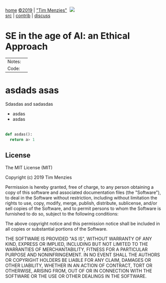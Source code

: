 
<a name=top></a>
[home](https://github.com/knead/code/blob/master/docs/about-book.md#top)
[&copy;2019](https://github.com/timm/lisp/blob/master/LICENSE.md) |
["Tim Menzies"](http://menzies.us)
<img width=1 height=25 src="https://github.com/timm/lisp/blob/master/etc/img/FFFFFF.png">
<a href="https://github.com/knead/code/blob/master/docs/LICENSE.md#top">
<img width=900 src="https://github.com/knead/code/blob/master/etc/img/banner.png" ></a><br>
[src](http://github.com/knead/code/src) |
[contrib](https://github.com/timm/lisp/blob/master/CONTRIBUTING.md) |
[discuss](https://github.com/knead/code/issues)

# SE in the age of AI: an Ethical Approach




<table>
<tr><td valign=middle>
Notes: 
</td>
<td>
</td>
</tr>

<tr><td valign=middle>
Code:
</td>
<td>
</td>
</tr>
</table>


<!--ts-->
<!--te-->




# asdads asas 

Sdasdas asd sadasdas

- asdas
- asdas


````python

def asdas():
  return a> 1

````


## License

The MIT License (MIT)

Copyright (c) 2019 Tim Menzies

Permission is hereby granted, free of charge, to any person obtaining a copy
of this software and associated documentation files (the "Software"), to deal
in the Software without restriction, including without limitation the rights
to use, copy, modify, merge, publish, distribute, sublicense, and/or sell
copies of the Software, and to permit persons to whom the Software is
furnished to do so, subject to the following conditions:

The above copyright notice and this permission notice shall be included in all
copies or substantial portions of the Software.

THE SOFTWARE IS PROVIDED "AS IS", WITHOUT WARRANTY OF ANY KIND, EXPRESS OR
IMPLIED, INCLUDING BUT NOT LIMITED TO THE WARRANTIES OF MERCHANTABILITY,
FITNESS FOR A PARTICULAR PURPOSE AND NONINFRINGEMENT. IN NO EVENT SHALL THE
AUTHORS OR COPYRIGHT HOLDERS BE LIABLE FOR ANY CLAIM, DAMAGES OR OTHER
LIABILITY, WHETHER IN AN ACTION OF CONTRACT, TORT OR OTHERWISE, ARISING FROM,
OUT OF OR IN CONNECTION WITH THE SOFTWARE OR THE USE OR OTHER DEALINGS IN THE
SOFTWARE.
